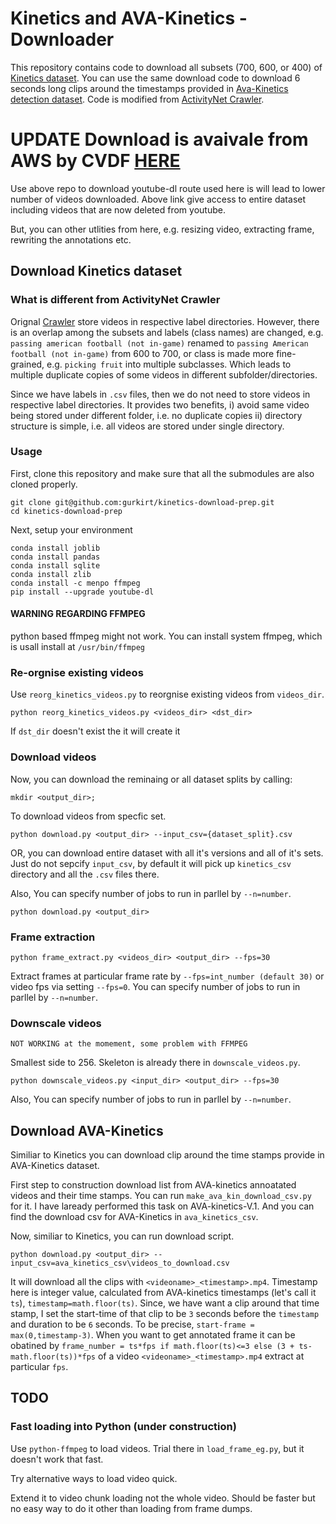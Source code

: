 # Kinetics and AVA-Kinetics - Downloader

This repository contains code to download all subsets (700, 600, or 400) of [Kinetics dataset](https://deepmind.com/research/open-source/kinetics).
You can use the same download code to download 6 seconds long clips around the timestamps provided in [Ava-Kinetics detection dataset](http://research.google.com/ava/).
Code is modified from [ActivityNet Crawler](https://github.com/activitynet/ActivityNet.git).


# UPDATE Download is avaivale from AWS by CVDF [HERE](https://github.com/cvdfoundation/kinetics-dataset)
Use above repo to download youtube-dl route used here is will lead to lower number of videos downloaded. Above link give access to entire dataset including videos that are now deleted from youtube. 

But, you can other utlities from here, e.g. resizing video, extracting frame, rewriting the annotations etc.


## Download Kinetics dataset
### What is different from ActivityNet Crawler
Orignal [Crawler](https://github.com/activitynet/ActivityNet/tree/master/Crawler/Kinetics) store videos in respective label directories. However, there is an overlap among the subsets and labels (class names) are changed, e.g. `passing american football (not in-game)` renamed to `passing American football (not in-game)` from 600 to 700, or class is made more fine-grained, e.g. `picking fruit` into multiple subclasses.
Which leads to multiple duplicate copies of some videos in different subfolder/directories.

Since we have labels in `.csv` files, then we do not need to store videos in respective label directories. 
It provides two benefits, i) avoid same video being stored under different folder, i.e. no duplicate copies ii) directory structure is simple, i.e. all videos are stored under single directory.

### Usage
First, clone this repository and make sure that all the submodules are also cloned properly.

```
git clone git@github.com:gurkirt/kinetics-download-prep.git
cd kinetics-download-prep

```

Next, setup your environment

```
conda install joblib
conda install pandas
conda install sqlite
conda install zlib
conda install -c menpo ffmpeg
pip install --upgrade youtube-dl
```

#### WARNING REGARDING FFMPEG

python based ffmpeg might not work. You can install system ffmpeg, which is usall install at `/usr/bin/ffmpeg`

### Re-orgnise existing videos
Use `reorg_kinetics_videos.py` to reorgnise existing videos from `videos_dir`. 

```
python reorg_kinetics_videos.py <videos_dir> <dst_dir>
```

If `dst_dir` doesn't exist the it will create it


### Download videos

Now, you can download the reminaing or all dataset splits by calling:

```
mkdir <output_dir>; 
```

To download videos from specfic set.

```
python download.py <output_dir> --input_csv={dataset_split}.csv
```

OR, you can download entire dataset with all it's versions and all of it's sets. Just do not sepcify `input_csv`, by default it will pick up `kinetics_csv` directory and all the `.csv` files there.

Also, You can specify number of jobs to run in parllel by `--n=number`. 

```
python download.py <output_dir> 
```

### Frame extraction

```
python frame_extract.py <videos_dir> <output_dir> --fps=30 
```

Extract frames at particular frame rate by `--fps=int_number (default 30)` or video fps via setting `--fps=0`. You can specify number of jobs to run in parllel by `--n=number`. 

### Downscale videos

`NOT WORKING at the momement, some problem with FFMPEG`

Smallest side to 256. Skeleton is already there in `downscale_videos.py`.

```
python downscale_videos.py <input_dir> <output_dir> --fps=30
```

Also, You can specify number of jobs to run in parllel by `--n=number`. 


## Download AVA-Kinetics

Similiar to Kinetics you can download clip around the time stamps provide in AVA-Kinetics dataset.

First step to construction download list from AVA-kinetics annoatated videos and their time stamps. You can run `make_ava_kin_download_csv.py` for it. I have laready performed this task on AVA-kinetics-V.1. And you can find the download csv for AVA-Kinetics in `ava_kinetics_csv`.

Now, similiar to Kinetics, you can run download script.

```
python download.py <output_dir> --input_csv=ava_kinetics_csv\videos_to_download.csv
```

It will download all the clips with `<videoname>_<timestamp>.mp4`. Timestamp here is integer value, calculated from AVA-kinetics timestamps (let's call it `ts`), `timestamp=math.floor(ts)`. Since, we have want a clip around that time stamp, I set the start-time of that clip to be `3` seconds before the `timestamp` and duration to be `6` seconds. To be precise, `start-frame = max(0,timestamp-3)`. When you want to get annotated frame it can be obatined by `frame_number = ts*fps if math.floor(ts)<=3 else (3 + ts-math.floor(ts))*fps` of a video `<videoname>_<timestamp>.mp4` extract at particular `fps`.

## TODO
### Fast loading into Python (under construction)
Use `python-ffmpeg` to load videos. Trial there in `load_frame_eg.py`, but it doesn't work that fast.

Try alternative ways to load video quick.

Extend it to video chunk loading not the whole video. Should be faster but no easy way to do it other than loading from frame dumps.



